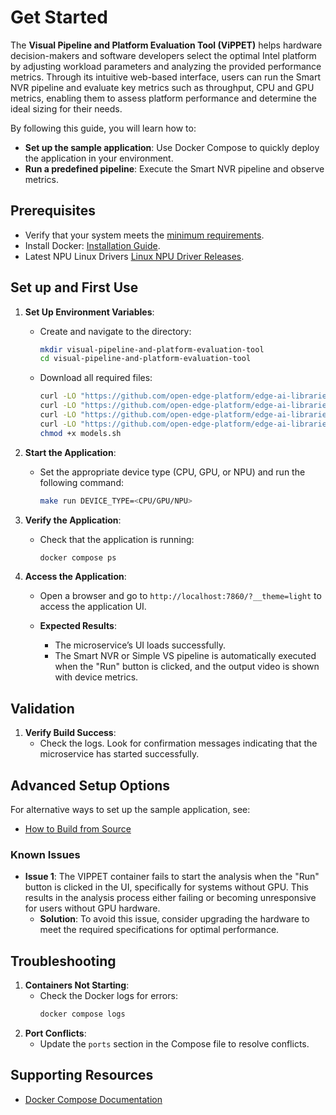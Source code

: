# Get Started

The **Visual Pipeline and Platform Evaluation Tool (ViPPET)** helps hardware decision-makers and software developers select the optimal Intel platform by adjusting workload parameters and analyzing the provided performance metrics. Through its intuitive web-based interface, users can run the Smart NVR pipeline and evaluate key metrics such as throughput, CPU and GPU metrics, enabling them to assess platform performance and determine the ideal sizing for their needs.

By following this guide, you will learn how to:
- **Set up the sample application**: Use Docker Compose to quickly deploy the application in your environment.
- **Run a predefined pipeline**: Execute the Smart NVR pipeline and observe metrics.


## Prerequisites
- Verify that your system meets the [minimum requirements](./system-requirements.md).
- Install Docker: [Installation Guide](https://docs.docker.com/get-docker/).
- Latest NPU Linux Drivers [Linux NPU Driver Releases](https://github.com/intel/linux-npu-driver/releases).


## Set up and First Use

1. **Set Up Environment Variables**:
   - Create and navigate to the directory:
     ```bash
     mkdir visual-pipeline-and-platform-evaluation-tool
     cd visual-pipeline-and-platform-evaluation-tool
     ```
    - Download all required files:
      ```bash
      curl -LO "https://github.com/open-edge-platform/edge-ai-libraries/raw/refs/heads/main/tools/visual-pipeline-and-platform-evaluation-tool/setup_env.sh"
      curl -LO "https://github.com/open-edge-platform/edge-ai-libraries/raw/refs/heads/main/tools/visual-pipeline-and-platform-evaluation-tool/compose.yml"
      curl -LO "https://github.com/open-edge-platform/edge-ai-libraries/raw/refs/heads/main/tools/visual-pipeline-and-platform-evaluation-tool/Makefile"
      curl -LO "https://github.com/open-edge-platform/edge-ai-libraries/raw/refs/heads/main/tools/visual-pipeline-and-platform-evaluation-tool/models.sh"
      chmod +x models.sh
      ```

2. **Start the Application**:
    - Set the appropriate device type (CPU, GPU, or NPU) and run the following command:
      ```bash
      make run DEVICE_TYPE=<CPU/GPU/NPU>
      ```

3. **Verify the Application**:
    - Check that the application is running:
      ```bash
      docker compose ps
      ```

4. **Access the Application**:
    - Open a browser and go to `http://localhost:7860/?__theme=light` to access the application UI.

    - **Expected Results**:
      - The microservice’s UI loads successfully.
      - The Smart NVR or Simple VS pipeline is automatically executed when the "Run" button is clicked, and the output video is shown with device metrics.


## Validation

1. **Verify Build Success**:
   - Check the logs. Look for confirmation messages indicating that the microservice has started successfully.


## Advanced Setup Options

For alternative ways to set up the sample application, see:

- [How to Build from Source](./how-to-build-source.md)

### Known Issues

- **Issue 1**: The VIPPET container fails to start the analysis when the "Run" button is clicked in the UI, specifically for systems without GPU. This results in the analysis process either failing or becoming unresponsive for users without GPU hardware.
  - **Solution**: To avoid this issue, consider upgrading the hardware to meet the required specifications for optimal performance.


## Troubleshooting

1. **Containers Not Starting**:
   - Check the Docker logs for errors:
     ```bash
     docker compose logs
     ```
2. **Port Conflicts**:
   - Update the `ports` section in the Compose file to resolve conflicts.


## Supporting Resources
- [Docker Compose Documentation](https://docs.docker.com/compose/)

